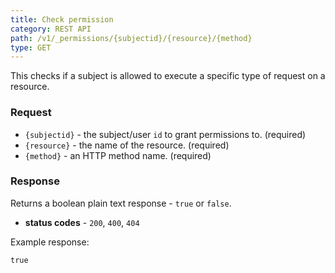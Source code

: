 ```yaml
---
title: Check permission
category: REST API
path: /v1/_permissions/{subjectid}/{resource}/{method}
type: GET
---
```


This checks if a subject is allowed to execute a specific type of request on a resource.

### Request

- `{subjectid}` - the subject/user `id` to grant permissions to. (required)
- `{resource}` - the name of the resource. (required)
- `{method}` - an HTTP method name. (required)

### Response

Returns a boolean plain text response - `true` or `false`.

- **status codes** - `200`, `400`, `404`

Example response:
```
true
```